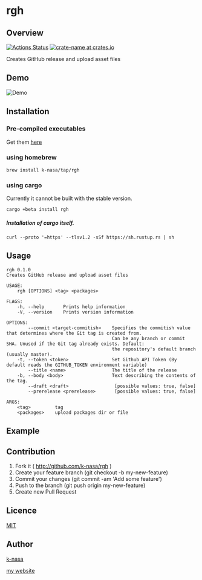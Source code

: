 # rgh

## Overview
[![Actions Status](https://github.com/k-nasa/goku/workflows/CI/badge.svg)](https://github.com/k-nasa/rgh/actions)
[![crate-name at crates.io](https://img.shields.io/crates/v/rgh.svg)](https://crates.io/crates/rgh)

Creates GitHub release and upload asset files

## Demo

![Demo](https://user-images.githubusercontent.com/23740172/68768822-9ab1dd00-0666-11ea-9bc3-469333fde310.gif)

## Installation

### Pre-compiled executables
Get them [here](https://github.com/k-nasa/rgh/releases)

### using homebrew

```
brew install k-nasa/tap/rgh
```

### using cargo
Currently it cannot be built with the stable version.

```console
cargo +beta install rgh
```

##### Installation of cargo itself.
```console
curl --proto '=https' --tlsv1.2 -sSf https://sh.rustup.rs | sh
```

## Usage

```console
rgh 0.1.0
Creates GitHub release and upload asset files

USAGE:
    rgh [OPTIONS] <tag> <packages>

FLAGS:
    -h, --help       Prints help information
    -V, --version    Prints version information

OPTIONS:
        --commit <target-commitish>    Specifies the commitish value that determines where the Git tag is created from.
                                       Can be any branch or commit SHA. Unused if the Git tag already exists. Default:
                                       the repository's default branch (usually master).
    -t, --token <token>                Set Github API Token (By default reads the GITHUB_TOKEN environment variable)
        --title <name>                 The title of the release
    -b, --body <body>                  Text describing the contents of the tag.
        --draft <draft>                 [possible values: true, false]
        --prerelease <prerelease>       [possible values: true, false]

ARGS:
    <tag>         tag
    <packages>    upload packages dir or file
```

## Example

## Contribution

1. Fork it ( http://github.com/k-nasa/rgh )
2. Create your feature branch (git checkout -b my-new-feature)
3. Commit your changes (git commit -am 'Add some feature')
4. Push to the branch (git push origin my-new-feature)
5. Create new Pull Request

## Licence

[MIT](https://github.com/k-nasa/rgh/blob/master/LICENCE)

## Author

[k-nasa](https://github.com/k-nasa)

[my website](https://k-nasa.me)
